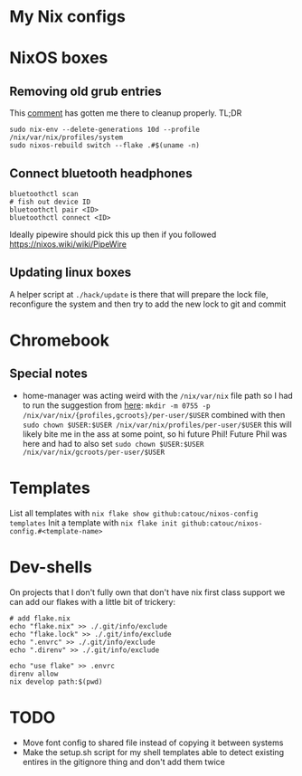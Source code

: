# My Nix configs

# NixOS boxes

## Removing old grub entries

This [comment](https://github.com/NixOS/nixpkgs/issues/3542#issuecomment-695162502) has gotten me there to cleanup properly. TL;DR

```
sudo nix-env --delete-generations 10d --profile /nix/var/nix/profiles/system
sudo nixos-rebuild switch --flake .#$(uname -n)
```

## Connect bluetooth headphones

```
bluetoothctl scan
# fish out device ID
bluetoothctl pair <ID>
bluetoothctl connect <ID>
```

Ideally pipewire should pick this up then if you followed https://nixos.wiki/wiki/PipeWire

## Updating linux boxes

A helper script at `./hack/update` is there that will prepare the lock file, reconfigure the system and then try to add the new lock to git and commit

# Chromebook

## Special notes

* home-manager was acting weird with the `/nix/var/nix` file path so I had to run the suggestion from [here](https://github.com/nix-community/home-manager/issues/3734#issuecomment-1453385357): `mkdir -m 0755 -p /nix/var/nix/{profiles,gcroots}/per-user/$USER` combined with then `sudo chown $USER:$USER /nix/var/nix/profiles/per-user/$USER` this will likely bite me in the ass at some point, so hi future Phil! Future Phil was here and had to also set `sudo chown $USER:$USER /nix/var/nix/gcroots/per-user/$USER`

# Templates

List all templates with `nix flake show github:catouc/nixos-config templates`
Init a template with `nix flake init github:catouc/nixos-config.#<template-name>`

# Dev-shells

On projects that I don't fully own that don't have nix first class support we can add our flakes with a little bit of trickery:

```
# add flake.nix
echo "flake.nix" >> ./.git/info/exclude
echo "flake.lock" >> ./.git/info/exclude
echo ".envrc" >> ./.git/info/exclude
echo ".direnv" >> ./.git/info/exclude

echo "use flake" >> .envrc
direnv allow
nix develop path:$(pwd)
```

# TODO

* Move font config to shared file instead of copying it between systems
* Make the setup.sh script for my shell templates able to detect existing entires in the gitignore thing and don't add them twice
